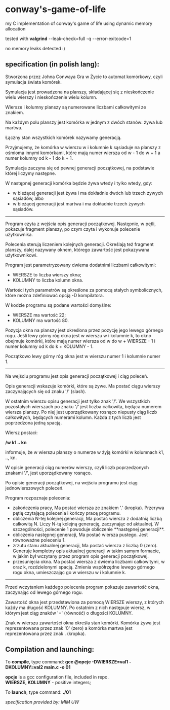 # conway's-game-of-life
my C implementation of conway's game of life using dynamic memory allocation

tested with **valgrind** --leak-check=full -q --error-exitcode=1

no memory leaks detected :)

## specification (in polish lang):

Stworzona przez Johna Conwaya Gra w Życie to automat komórkowy, czyli symulacja świata komórek.

Symulacja jest prowadzona na planszy, składającej się z nieskończenie wielu wierszy i nieskończenie wielu kolumn.

Wiersze i kolumny planszy są numerowane liczbami całkowitymi ze znakiem.

Na każdym polu planszy jest komórka w jednym z dwóch stanów: żywa lub martwa.

Łączny stan wszystkich komórek nazywamy generacją.

Przyjmujemy, że komórka w wierszu w i kolumnie k sąsiaduje na planszy z ośmioma innymi komórkami, które mają numer wiersza od w - 1 do w + 1 a numer kolumny od k - 1 do k + 1.

Symulacja zaczyna się od pewnej generacji początkowej, na podstawie której liczymy następne.

W następnej generacji komórka będzie żywa wtedy i tylko wtedy, gdy:
<ul>
<li>w bieżącej generacji jest żywa i ma dokładnie dwóch lub trzech żywych sąsiadów, albo</li>
<li>w bieżącej generacji jest martwa i ma dokładnie trzech żywych sąsiadów.</li>
</ul>

--------------------------------------------------------------------

Program czyta z wejścia opis generacji początkowej. Następnie, w pętli, pokazuje fragment planszy, po czym czyta i wykonuje polecenie użytkownika.

Polecenia sterują liczeniem kolejnych generacji. Określają też fragment planszy, dalej nazywany oknem, którego zawartość jest pokazywana użytkownikowi.

Program jest parametryzowany dwiema dodatnimi liczbami całkowitymi:
<ul>
<li>WIERSZE to liczba wierszy okna;</li>
<li>KOLUMNY to liczba kolumn okna.</li>
</ul>

Wartości tych parametrów są określone za pomocą stałych symbolicznych, które można zdefiniować opcją -D kompilatora.

W kodzie programu są podane wartości domyślne:
<ul>
<li>WIERSZE ma wartość 22;</li>
<li>KOLUMNY ma wartość 80.</li>
</ul>

Pozycja okna na planszy jest określona przez pozycję jego lewego górnego rogu. Jeśli lewy górny róg okna jest w wierszu w i kolumnie k, to okno obejmuje komórki, które mają numer wiersza od w do w + WIERSZE - 1 i numer kolumny od k do k + KOLUMNY - 1.

Początkowo lewy górny róg okna jest w wierszu numer 1 i kolumnie numer 1.

-------------------------------------------------------------------

Na wejściu programu jest opis generacji początkowej i ciąg poleceń.

Opis generacji wskazuje komórki, które są żywe. Ma postać ciągu wierszy zaczynających się od znaku '/' (slash).

W ostatnim wierszu opisu generacji jest tylko znak '/'. We wszystkich pozostałych wierszach po znaku '/' jest liczba całkowita, będąca numerem wiersza planszy. Po niej jest uporządkowany rosnąco niepusty ciąg liczb całkowitych, będących numerami kolumn. Każda z tych liczb jest poprzedzona jedną spacją.

Wiersz postaci:

**/w k1 .. kn**

informuje, że w wierszu planszy o numerze w żyją komórki w kolumnach k1, .., kn.

W opisie generacji ciąg numerów wierszy, czyli liczb poprzedzonych znakami '/', jest uporządkowany rosnąco.

Po opisie generacji początkowej, na wejściu programu jest ciąg jednowierszowych poleceń.

Program rozpoznaje polecenia:
<ul>
<li>
zakończenia pracy,
Ma postać wiersza ze znakiem '.' (kropka).
Przerywa pętlę czytającą polecenia i kończy pracę programu.
</li>
<li>
obliczenia N-tej kolejnej generacji,
Ma postać wiersza z dodatnią liczbą całkowitą N.
Liczy N-tą kolejną generację, zaczynając od aktualnej. W szczególności, polecenie 1 powoduje obliczenie **następnej generacji**.
</li>
<li>
obliczenia następnej generacji,
Ma postać wiersza pustego. Jest równoważne poleceniu 1.
</li>
<li>
zrzutu stanu aktualnej generacji,
Ma postać wiersza z liczbą 0 (zero).
Generuje kompletny opis aktualnej generacji w takim samym formacie, w jakim był wczytany przez program opis generacji początkowej.
</li>
<li>
przesunięcia okna.
Ma postać wiersza z dwiema liczbami całkowitymi, w oraz k, rozdzielonymi spacją.
Zmienia współrzędne lewego górnego rogu okna, umieszczając go w wierszu w i kolumnie k.
</li>
</ul>

--------------------------------------------------------------------------------

Przed wczytaniem każdego polecenia program pokazuje zawartość okna, zaczynając od lewego górnego rogu.

Zawartość okna jest przedstawiona za pomocą WIERSZE wierszy, z których każdy ma długość KOLUMNY. Po ostatnim z nich następuje wiersz, w którym jest ciąg znaków '=' (równość) o długości KOLUMNY.

Znak w wierszu zawartości okna określa stan komórki. Komórka żywa jest reprezentowana przez znak '0' (zero) a komórka martwa jest reprezentowana przez znak . (kropka).

Compilation and launching:
-------------------------

To **compile**, type command: **gcc @opcje -DWIERSZE=val1 -DKOLUMNY=val2 main.c -o 01**

**opcje** is a gcc configuration file, included in repo.
<br>
**WIERSZE, KOLUMNY** - positive integers;

To **launch**, type command: **./01**

*specification provided by: MIM UW*
